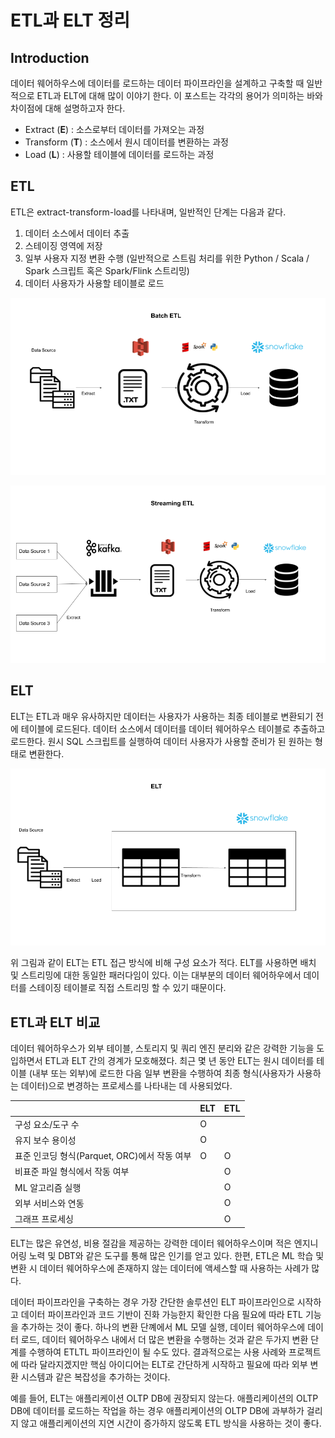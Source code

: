 # ETL과 ELT 정리

## Introduction

데이터 웨어하우스에 데이터를 로드하는 데이터 파이프라인을 설계하고 구축할 때 일반적으로 ETL과 ELT에 대해 많이 이야기 한다. 이 포스트는 각각의 용어가 의미하는 바와 차이점에 대해 설명하고자 한다. 

* Extract \(**E**\) : 소스로부터 데이터를 가져오는 과정
* Transform \(**T**\) : 소스에서 원시 데이터를 변환하는 과정
* Load \(**L**\) : 사용할 테이블에 데이터를 로드하는 과정



## ETL

ETL은 extract-transform-load를 나타내며, 일반적인 단계는 다음과 같다.

1. 데이터 소스에서 데이터 추출
2. 스테이징 영역에 저장
3. 일부 사용자 지정 변환 수행 \(일반적으로 스트림 처리를 위한 Python / Scala / Spark 스크립트 혹은 Spark/Flink 스트리밍\)
4. 데이터 사용자가 사용할 테이블로 로드

![](../.gitbook/assets/image%20%281%29.png)

![](../.gitbook/assets/image%20%282%29.png)

## ELT

ELT는 ETL과 매우 유사하지만 데이터는 사용자가 사용하는 최종 테이블로 변환되기 전에 테이블에 로드된다. 데이터 소스에서 데이터를 데이터 웨어하우스 테이블로 추출하고 로드한다. 원시 SQL 스크립트를 실행하여 데이터 사용자가 사용할 준비가 된 원하는 형태로 변환한다.

![](../.gitbook/assets/image%20%283%29.png)

위 그림과 같이 ELT는 ETL 접근 방식에 비해 구성 요소가 적다. ELT를 사용하면 배치 및 스트리밍에 대한 동일한 패러다임이 있다. 이는 대부분의 데이터 웨어하우에서 데이터를 스테이징 테이블로 직접 스트리밍 할 수 있기 때문이다.



## ETL과 ELT 비교

데이터 웨어하우스가 외부 테이블, 스토리지 및 쿼리 엔진 분리와 같은 강력한 기능을 도입하면서 ETL과 ELT 간의 경계가 모호해졌다. 최근 몇 년 동안 ELT는 원시 데이터를 테이블 \(내부 또는 외부\)에 로드한 다음 일부 변환을 수행하여 최종 형식\(사용자가 사용하는 데이터\)으로 변경하는 프로세스를 나타내는 데 사용되었다.



|  | ELT | ETL |
| :--- | :--- | :--- |
| 구성 요소/도구 수 | O |  |
| 유지 보수 용이성 | O |  |
| 표준 인코딩 형식\(Parquet, ORC\)에서 작동 여부 | O | O |
| 비표준 파일 형식에서 작동 여부 |  | O |
| ML 알고리즘 실행 |  | O |
| 외부 서비스와 연동 |  | O |
| 그래프 프로세싱 |  | O |

ELT는 많은 유연성, 비용 절감을 제공하는 강력한 데이터 웨어하우스이며 적은 엔지니어링 노력 및 DBT와 같은 도구를 통해 많은 인기를 얻고 있다. 한편, ETL은 ML 학습 및 변환 시 데이터 웨어하우스에 존재하지 않는 데이터에 액세스할 때 사용하는 사례가 많다.

데이터 파이프라인을 구축하는 경우 가장 간단한 솔루션인 ELT 파이프라인으로 시작하고 데이터 파이프라인과 코드 기반이 진화 가능한지 확인한 다음 필요에 따라 ETL 기능을 추가하는 것이 좋다. 하나의 변환 단꼐에서 ML 모델 실행, 데이터 웨어하우스에 데이터 로드, 데이터 웨어하우스 내에서 더 많은 변환을 수행하는 것과 같은 두가지 변환 단계를 수행하여 ETLTL 파이프라인이 될 수도 있다. 결과적으로는 사용 사례와 프로젝트에 따라 달라지겠지만 핵심 아이디어는 ELT로 간단하게 시작하고 필요에 따라 외부 변환 시스템과 같은 복잡성을 추가하는 것이다.

예를 들어, ELT는 애플리케이션 OLTP DB에 권장되지 않는다. 애플리케이션의 OLTP DB에 데이터를 로드하는 작업을 하는 경우 애플리케이션의 OLTP DB에 과부하가 걸리지 않고 애플리케이션의 지연 시간이 증가하지 않도록 ETL 방식을 사용하는 것이 좋다.

